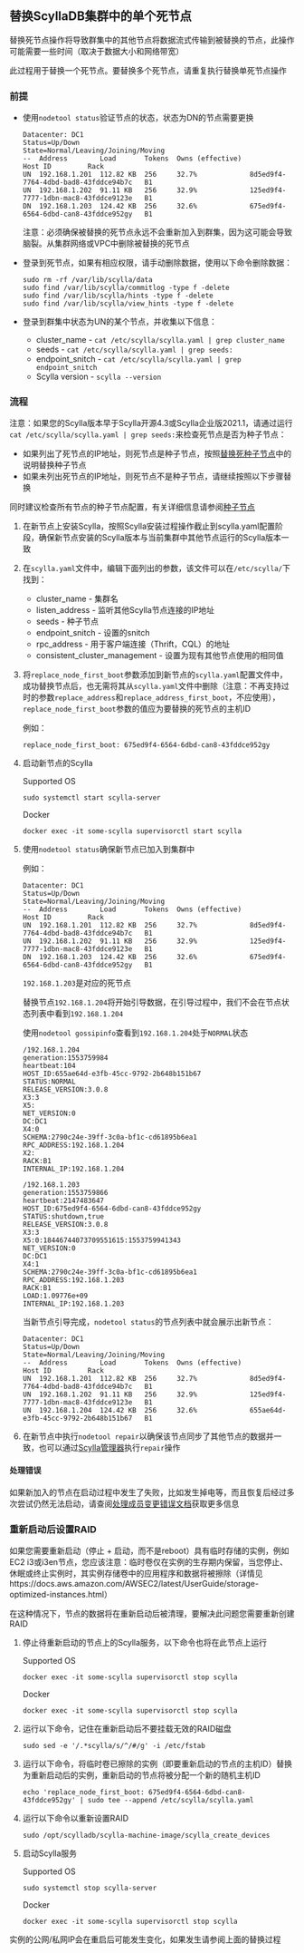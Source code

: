 ## 替换ScyllaDB集群中的单个死节点

替换死节点操作将导致群集中的其他节点将数据流式传输到被替换的节点，此操作可能需要一些时间（取决于数据大小和网络带宽）

此过程用于替换一个死节点。要替换多个死节点，请重复执行替换单死节点操作

### 前提

- 使用`nodetool status`验证节点的状态，状态为DN的节点需要更换

    ```shell
    Datacenter: DC1
    Status=Up/Down
    State=Normal/Leaving/Joining/Moving
    --  Address        Load       Tokens  Owns (effective)                         Host ID         Rack
    UN  192.168.1.201  112.82 KB  256     32.7%             8d5ed9f4-7764-4dbd-bad8-43fddce94b7c   B1
    UN  192.168.1.202  91.11 KB   256     32.9%             125ed9f4-7777-1dbn-mac8-43fddce9123e   B1
    DN  192.168.1.203  124.42 KB  256     32.6%             675ed9f4-6564-6dbd-can8-43fddce952gy   B1
    ```
    注意：必须确保被替换的死节点永远不会重新加入到群集，因为这可能会导致脑裂。从集群网络或VPC中删除被替换的死节点
- 登录到死节点，如果有相应权限，请手动删除数据，使用以下命令删除数据：

    ```
    sudo rm -rf /var/lib/scylla/data
    sudo find /var/lib/scylla/commitlog -type f -delete
    sudo find /var/lib/scylla/hints -type f -delete
    sudo find /var/lib/scylla/view_hints -type f -delete
    ```
- 登录到群集中状态为UN的某个节点，并收集以下信息：
  - cluster_name - `cat /etc/scylla/scylla.yaml | grep cluster_name`
  - seeds - `cat /etc/scylla/scylla.yaml | grep seeds:`
  - endpoint_snitch - `cat /etc/scylla/scylla.yaml | grep endpoint_snitch`
  - Scylla version - `scylla --version`

### 流程
注意：如果您的Scylla版本早于Scylla开源4.3或Scylla企业版2021.1，请通过运行`cat /etc/scylla/scylla.yaml | grep seeds:`来检查死节点是否为种子节点：
  - 如果列出了死节点的IP地址，则死节点是种子节点，按照[替换死种子节点](https://opensource.docs.scylladb.com/stable/operating-scylla/procedures/cluster-management/replace-seed-node.html)中的说明替换种子节点
  - 如果未列出死节点的IP地址，则死节点不是种子节点，请继续按照以下步骤替换

同时建议检查所有节点的种子节点配置，有关详细信息请参阅[种子节点](https://opensource.docs.scylladb.com/stable/kb/seed-nodes.html)

1. 在新节点上安装Scylla，按照Scylla安装过程操作截止到scylla.yaml配置阶段，确保新节点安装的Scylla版本与当前集群中其他节点运行的Scylla版本一致
2. 在`scylla.yaml`文件中，编辑下面列出的参数，该文件可以在`/etc/scylla/`下找到：
    - cluster_name - 集群名
    - listen_address - 监听其他Scylla节点连接的IP地址
    - seeds - 种子节点
    - endpoint_snitch - 设置的snitch
    - rpc_address - 用于客户端连接（Thrift，CQL）的地址
    - consistent_cluster_management - 设置为现有其他节点使用的相同值
3. 将`replace_node_first_boot`参数添加到新节点的`scylla.yaml`配置文件中，成功替换节点后，也无需将其从`scylla.yaml`文件中删除（注意：不再支持过时的参数`replace_address`和`replace_address_first_boot`，不应使用），`replace_node_first_boot`参数的值应为要替换的死节点的主机ID

    例如：
    ```
    replace_node_first_boot: 675ed9f4-6564-6dbd-can8-43fddce952gy
    ```
4. 启动新节点的Scylla

    Supported OS
    ```
    sudo systemctl start scylla-server
    ```
    Docker
    ```
    docker exec -it some-scylla supervisorctl start scylla
    ```
5. 使用`nodetool status`确保新节点已加入到集群中

    例如：
    ```
    Datacenter: DC1
    Status=Up/Down
    State=Normal/Leaving/Joining/Moving
    --  Address        Load       Tokens  Owns (effective)                         Host ID         Rack
    UN  192.168.1.201  112.82 KB  256     32.7%             8d5ed9f4-7764-4dbd-bad8-43fddce94b7c   B1
    UN  192.168.1.202  91.11 KB   256     32.9%             125ed9f4-7777-1dbn-mac8-43fddce9123e   B1
    DN  192.168.1.203  124.42 KB  256     32.6%             675ed9f4-6564-6dbd-can8-43fddce952gy   B1
    ```
    `192.168.1.203`是对应的死节点

    替换节点`192.168.1.204`将开始引导数据，在引导过程中，我们不会在节点状态列表中看到`192.168.1.204`

    使用`nodetool gossipinfo`查看到`192.168.1.204`处于`NORMAL`状态
    ```
    /192.168.1.204
    generation:1553759984
    heartbeat:104
    HOST_ID:655ae64d-e3fb-45cc-9792-2b648b151b67
    STATUS:NORMAL
    RELEASE_VERSION:3.0.8
    X3:3
    X5:
    NET_VERSION:0
    DC:DC1
    X4:0
    SCHEMA:2790c24e-39ff-3c0a-bf1c-cd61895b6ea1
    RPC_ADDRESS:192.168.1.204
    X2:
    RACK:B1
    INTERNAL_IP:192.168.1.204

    /192.168.1.203
    generation:1553759866
    heartbeat:2147483647
    HOST_ID:675ed9f4-6564-6dbd-can8-43fddce952gy
    STATUS:shutdown,true
    RELEASE_VERSION:3.0.8
    X3:3
    X5:0:18446744073709551615:1553759941343
    NET_VERSION:0
    DC:DC1
    X4:1
    SCHEMA:2790c24e-39ff-3c0a-bf1c-cd61895b6ea1
    RPC_ADDRESS:192.168.1.203
    RACK:B1
    LOAD:1.09776e+09
    INTERNAL_IP:192.168.1.203
    ```
    当新节点引导完成，`nodetool status`的节点列表中就会展示出新节点：
    ```
    Datacenter: DC1
    Status=Up/Down
    State=Normal/Leaving/Joining/Moving
    --  Address        Load       Tokens  Owns (effective)                         Host ID         Rack
    UN  192.168.1.201  112.82 KB  256     32.7%             8d5ed9f4-7764-4dbd-bad8-43fddce94b7c   B1
    UN  192.168.1.202  91.11 KB   256     32.9%             125ed9f4-7777-1dbn-mac8-43fddce9123e   B1
    UN  192.168.1.204  124.42 KB  256     32.6%             655ae64d-e3fb-45cc-9792-2b648b151b67   B1
    ```
6. 在新节点中执行`nodetool repair`以确保该节点同步了其他节点的数据并一致，也可以通过[Scylla管理器](https://manager.docs.scylladb.com/)执行`repair`操作

#### 处理错误
如果新加入的节点在启动过程中发生了失败，比如发生掉电等，而且恢复后经过多次尝试仍然无法启动，请查阅[处理成员变更错误文档](https://opensource.docs.scylladb.com/stable/operating-scylla/procedures/cluster-management/handling-membership-change-failures.html)获取更多信息

### 重新启动后设置RAID
如果您需要重新启动（停止 + 启动，而不是reboot）具有临时存储的实例，例如EC2 i3或i3en节点，您应该注意：临时卷仅在实例的生存期内保留，当您停止、休眠或终止实例时，其实例存储卷中的应用程序和数据将被擦除（详情见https://docs.aws.amazon.com/AWSEC2/latest/UserGuide/storage-optimized-instances.html）

在这种情况下，节点的数据将在重新启动后被清理，要解决此问题您需要重新创建RAID

1. 停止待重新启动的节点上的Scylla服务，以下命令也将在此节点上运行

    Supported OS
    ```
    docker exec -it some-scylla supervisorctl stop scylla
    ```
    Docker
    ```
    docker exec -it some-scylla supervisorctl stop scylla
    ```
2. 运行以下命令，记住在重新启动后不要挂载无效的RAID磁盘

    ```
    sudo sed -e '/.*scylla/s/^/#/g' -i /etc/fstab
    ```
3. 运行以下命令，将临时卷已擦除的实例（即要重新启动的节点的主机ID）替换为重新启动后的实例，重新启动的节点将被分配一个新的随机主机ID

    ```
    echo 'replace_node_first_boot: 675ed9f4-6564-6dbd-can8-43fddce952gy' | sudo tee --append /etc/scylla/scylla.yaml
    ```
4. 运行以下命令以重新设置RAID

    ```
    sudo /opt/scylladb/scylla-machine-image/scylla_create_devices
    ```
5. 启动Scylla服务

    Supported OS
    ```
    sudo systemctl stop scylla-server
    ```
    Docker
    ```
    docker exec -it some-scylla supervisorctl stop scylla
    ```
实例的公网/私网IP会在重启后可能发生变化，如果发生请参阅上面的替换过程